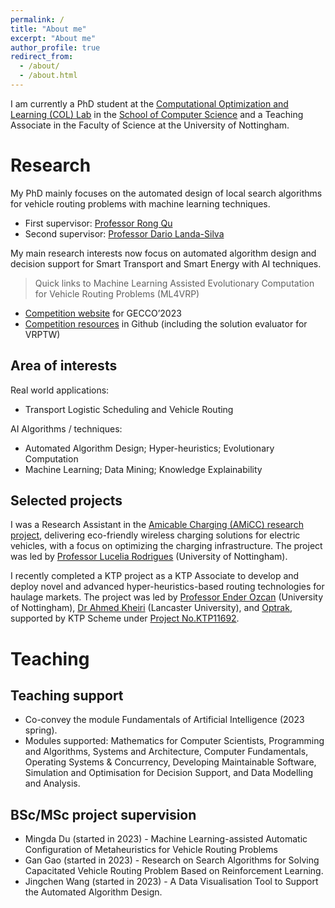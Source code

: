 ```yaml
---
permalink: /
title: "About me"
excerpt: "About me"
author_profile: true
redirect_from: 
  - /about/
  - /about.html
---
```


I am currently a PhD student at the [Computational Optimization and Learning (COL) Lab](https://www.nottingham.ac.uk/research/groups/col/) in the [School of Computer Science](https://www.nottingham.ac.uk/computerscience/) and a Teaching Associate in the Faculty of Science at the University of Nottingham.

Research
======

My PhD mainly focuses on the automated design of local search algorithms for vehicle routing problems with machine learning techniques. 
- First supervisor: [Professor Rong Qu](http://www.cs.nott.ac.uk/~rxq)
- Second supervisor: [Professor Dario Landa-Silva](http://www.cs.nott.ac.uk/~pszjds)

My main research interests now focus on automated algorithm design and decision support for Smart Transport and Smart Energy with AI techniques.

> Quick links to Machine Learning Assisted Evolutionary Computation for Vehicle Routing Problems (ML4VRP)
- [Competition website](https://sites.google.com/view/ml4vrp?pli=1) for GECCO’2023
- [Competition resources](https://github.com/ML4VRP2023/ML4VRP2023) in Github (including the solution evaluator for VRPTW)

Area of interests
----

Real world applications: 
- Transport Logistic Scheduling and Vehicle Routing
  
AI Algorithms / techniques: 
- Automated Algorithm Design; Hyper-heuristics; Evolutionary Computation
- Machine Learning; Data Mining; Knowledge Explainability

Selected projects
----

I was a Research Assistant in the [Amicable Charging (AMiCC) research project](https://www.projectamicc.com/), delivering eco-friendly wireless charging solutions for electric vehicles, with a focus on optimizing the charging infrastructure. The project was led by [Professor Lucelia Rodrigues](https://www.nottingham.ac.uk/engineering/departments/abe/people/lucelia.rodrigues) (University of Nottingham).

I recently completed a KTP project as a KTP Associate to develop and deploy novel and advanced hyper-heuristics-based routing technologies for haulage markets. The project was led by [Professor Ender Ozcan](http://www.cs.nott.ac.uk/~pszeo/index.html) (University of Nottingham), [Dr Ahmed Kheiri](https://www.lancaster.ac.uk/lums/people/ahmed-kheiri) (Lancaster University), and [Optrak](https://optrak.com/), supported by KTP Scheme under [Project No.KTP11692](https://info.ktponline.org.uk/action/details/partnership.aspx?id=11692).


Teaching
======

Teaching support
----
- Co-convey the module Fundamentals of Artificial Intelligence (2023 spring).
- Modules supported: Mathematics for Computer Scientists, Programming and Algorithms, Systems and Architecture, Computer Fundamentals, Operating Systems & Concurrency, Developing Maintainable Software, Simulation and Optimisation for Decision Support, and Data Modelling and Analysis.

BSc/MSc project supervision
----
- Mingda Du (started in 2023) - Machine Learning-assisted Automatic Configuration of Metaheuristics for Vehicle Routing Problems
- Gan Gao (started in 2023) - Research on Search Algorithms for Solving Capacitated Vehicle Routing Problem Based on Reinforcement Learning.
- Jingchen Wang (started in 2023) - A Data Visualisation Tool to Support the Automated Algorithm Design.
